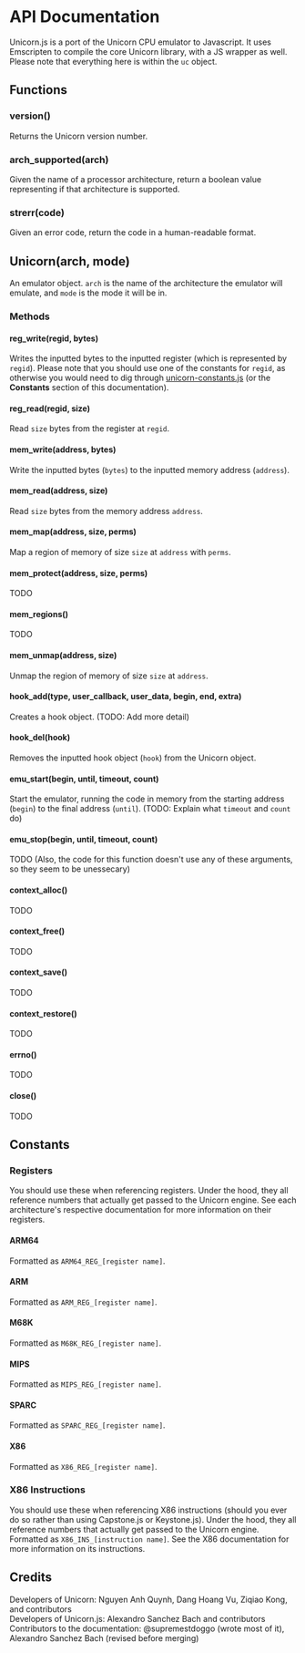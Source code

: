 # API Documentation
Unicorn.js is a port of the Unicorn CPU emulator to Javascript. It uses Emscripten to compile the core Unicorn library, with a JS wrapper as well. Please note that everything here is within the `uc` object.

## Functions
### version()
Returns the Unicorn version number.
### arch_supported(arch)
Given the name of a processor architecture, return a boolean value representing if that architecture is supported.
### strerr(code)
Given an error code, return the code in a human-readable format.
## Unicorn(arch, mode)
An emulator object. `arch` is the name of the architecture the emulator will emulate, and `mode` is the mode it will be in.
### Methods
#### reg_write(regid, bytes)
Writes the inputted bytes to the inputted register (which is represented by `regid`). Please note that you should use one of the constants for `regid`, as otherwise you would need to dig through [unicorn-constants.js](https://github.com/AlexAltea/unicorn.js/blob/master/src/unicorn-constants.js) (or the **Constants** section of this documentation).
#### reg_read(regid, size)
Read `size` bytes from the register at `regid`.
#### mem_write(address, bytes)
Write the inputted bytes (`bytes`) to the inputted memory address (`address`).
#### mem_read(address, size)
Read `size` bytes from the memory address `address`.
#### mem_map(address, size, perms)
Map a region of memory of size `size` at `address` with `perms`.
#### mem_protect(address, size, perms)
TODO
#### mem_regions()
TODO
#### mem_unmap(address, size)
Unmap the region of memory of size `size` at `address`.
#### hook_add(type, user_callback, user_data, begin, end, extra)
Creates a hook object. (TODO: Add more detail)
#### hook_del(hook)
Removes the inputted hook object (`hook`) from the Unicorn object.
#### emu_start(begin, until, timeout, count)
Start the emulator, running the code in memory from the starting address (`begin`) to the final address (`until`). (TODO: Explain what `timeout` and `count` do)
#### emu_stop(begin, until, timeout, count)
TODO (Also, the code for this function doesn't use any of these arguments, so they seem to be unessecary)
#### context_alloc()
TODO
#### context_free()
TODO
#### context_save()
TODO
#### context_restore()
TODO
#### errno()
TODO
#### close()
TODO

## Constants
### Registers
You should use these when referencing registers. Under the hood, they all reference numbers that actually get passed to the Unicorn engine. See each architecture's respective documentation for more information on their registers.
#### ARM64
Formatted as `ARM64_REG_[register name]`.
#### ARM
Formatted as `ARM_REG_[register name]`.
#### M68K
Formatted as `M68K_REG_[register name]`.
#### MIPS
Formatted as `MIPS_REG_[register name]`.
#### SPARC
Formatted as `SPARC_REG_[register name]`.
#### X86
Formatted as `X86_REG_[register name]`.
### X86 Instructions
You should use these when referencing X86 instructions (should you ever do so rather than using Capstone.js or Keystone.js). Under the hood, they all reference numbers that actually get passed to the Unicorn engine. Formatted as `X86_INS_[instruction name]`. See the X86 documentation for more information on its instructions.

## Credits
Developers of Unicorn: Nguyen Anh Quynh, Dang Hoang Vu, Ziqiao Kong, and contributors  
Developers of Unicorn.js: Alexandro Sanchez Bach and contributors  
Contributors to the documentation: @supremestdoggo (wrote most of it), Alexandro Sanchez Bach (revised before merging)
